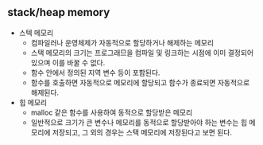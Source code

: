 #

## stack/heap memory
* 스텍 메모리
    * 컴파일러나 운영체제가 자동적으로 할당하거나 해제하는 메모리
    * 스택 메모리의 크기는 프로그래므을 컴파일 및 링크하는 시점에 이미 결정되어 있으며 이를 바꿀 수 없다.
    * 함수 안에서 정의된 지역 변수 등이 포함된다.
    * 함수를 호출하면 자동적으로 메모리에 할당되고 함수가 종료되면 자동적으로 해제된다.
* 힙 메모리
    * malloc 같은 함수를 사용하여 동적으로 할당받은 메모리
    * 일반적으로 크기가 큰 변수나 메모리를 동적으로 할당받아야 하는 변수는 힙 메모리에 저장되고, 그 외의 경우는 스택 메모리에 저장된다고 보면 된다.
    